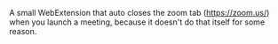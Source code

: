 A small WebExtension that auto closes the zoom tab (https://zoom.us/) when you launch a meeting, because it doesn't do that itself for some reason.
